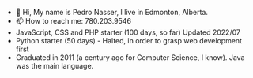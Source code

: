 - 👋 Hi, My name is Pedro Nasser, I live in Edmonton, Alberta. 
- 📫 How to reach me: 780.203.9546
- JavaScript, CSS and PHP starter (100 days, so far) Updated 2022/07
- Python starter (50 days) - Halted, in order to grasp web development first
- Graduated in 2011 (a century ago for Computer Science, I know). Java was the main language.

